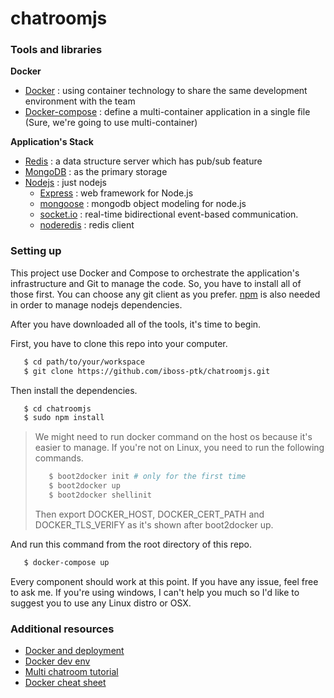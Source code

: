 # chatroomjs

### Tools and libraries

**Docker**
* [Docker](https://www.docker.com/) : using container technology to share the same development environment with the team
* [Docker-compose](https://docs.docker.com/compose/) : define a multi-container application in a single file (Sure, we're going to use multi-container)

**Application's Stack**
+ [Redis](http://redis.io/) : a data structure server which has pub/sub feature
+ [MongoDB](http://www.mongodb.com/) : as the primary storage
+ [Nodejs](https://nodejs.org/) : just nodejs
   - [Express](http://expressjs.com/) : web framework for Node.js
   - [mongoose](http://mongoosejs.com/) : mongodb object modeling for node.js
   - [socket.io](http://socket.io/) : real-time bidirectional event-based communication.
   - [noderedis](https://github.com/mranney/node_redis) : redis client

### Setting up

This project use Docker and Compose to orchestrate the application's infrastructure and Git to manage the code. So, you have to install all of those first. You can choose any git client as you prefer. [npm](https://www.npmjs.com/) is also needed in order to manage nodejs dependencies.

After you have downloaded all of the tools, it's time to begin.

First, you have to clone this repo into your computer.
```sh 
   $ cd path/to/your/workspace
   $ git clone https://github.com/iboss-ptk/chatroomjs.git
```

Then install the dependencies.
```sh 
   $ cd chatroomjs
   $ sudo npm install
```
> We might need to run docker command on the host os because it's easier to manage. If you're not on Linux, you need to run the following commands.
> ```sh 
>    $ boot2docker init # only for the first time
>    $ boot2docker up
>    $ boot2docker shellinit
> ```
> Then export DOCKER_HOST, DOCKER_CERT_PATH and DOCKER_TLS_VERIFY as it's shown after boot2docker up.

And run this command from the root directory of this repo.
```sh
   $ docker-compose up
```

Every component should work at this point. If you have any issue, feel free to ask me. If you're using windows, I can't help you much so I'd like to suggest you to use any Linux distro or OSX.

### Additional resources

* [Docker and deployment](https://www.amon.cx/blog/deploying-web-apps-docker/)
* [Docker dev env](http://matthewminer.com/2015/01/25/docker-dev-environment-for-web-app.html)
* [Multi chatroom tutorial](http://psitsmike.com/2011/10/node-js-and-socket-io-multiroom-chat-tutorial/)
* [Docker cheat sheet](https://github.com/wsargent/docker-cheat-sheet)
